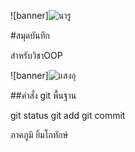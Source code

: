 ![banner]![นารู](https://github.com/BabyTsto/BabyTsto.github.io/assets/159879272/c029b333-cafb-4181-93f2-e144b6b23bc3)


#สมุดบันทึก

สำหรับวิชาOOP

![banner]![แสงอุ](https://github.com/BabyTsto/BabyTsto.github.io/assets/159879272/0c73ef72-3b14-4b52-8265-6f44e354f5d3)

##คำสั่ง git พื้นฐาน

git status
git add
git commit


ภาคภูมิ ยิ้มโกทักษ์
